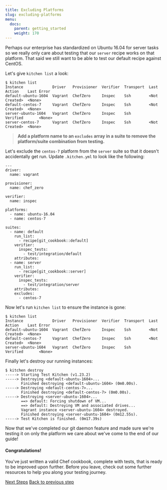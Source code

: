 ```yaml
---
title: Excluding Platforms
slug: excluding-platforms
menu:
  docs:
    parent: getting_started
    weight: 170
---
```


Perhaps our enterprise has standardized on Ubuntu 16.04 for server tasks so we really only care about testing that our `server` recipe works on that platform. That said we still want to be able to test our default recipe against CentOS.

Let's give `kitchen list` a look:

~~~
$ kitchen list
Instance             Driver   Provisioner  Verifier  Transport  Last Action    Last Error
default-ubuntu-1604  Vagrant  ChefZero     Inspec    Ssh        <Not Created>  <None>
default-centos-7     Vagrant  ChefZero     Inspec    Ssh        <Not Created>  <None>
server-ubuntu-1604   Vagrant  ChefZero     Inspec    Ssh        Verified       <None>
server-centos-7      Vagrant  ChefZero     Inspec    Ssh        <Not Created>  <None>
~~~

> **Add a platform name to an `excludes` array in a suite to remove the platform/suite combination from testing.**

Let's exclude the `centos-7` platform from the `server` suite so that it
doesn't accidentally get run. Update `.kitchen.yml` to look like the following:

~~~
---
driver:
  name: vagrant

provisioner:
  name: chef_zero

verifier:
  name: inspec

platforms:
  - name: ubuntu-16.04
  - name: centos-7

suites:
  - name: default
    run_list:
      - recipe[git_cookbook::default]
    verifier:
      inspec_tests:
        - test/integration/default
    attributes:
  - name: server
    run_list:
      - recipe[git_cookbook::server]
    verifier:
      inspec_tests:
        - test/integration/server
    attributes:
    excludes:
      - centos-7
~~~

Now let's run `kitchen list` to ensure the instance is gone:

~~~
$ kitchen list
Instance             Driver   Provisioner  Verifier  Transport  Last Action    Last Error
default-ubuntu-1604  Vagrant  ChefZero     Inspec    Ssh        <Not Created>  <None>
default-centos-7     Vagrant  ChefZero     Inspec    Ssh        <Not Created>  <None>
server-ubuntu-1604   Vagrant  ChefZero     Inspec    Ssh        Verified       <None>
~~~

Finally let's destroy our running instances:

~~~
$ kitchen destroy
-----> Starting Test Kitchen (v1.23.2)
-----> Destroying <default-ubuntu-1604>...
       Finished destroying <default-ubuntu-1604> (0m0.00s).
-----> Destroying <default-centos-7>...
       Finished destroying <default-centos-7> (0m0.00s).
-----> Destroying <server-ubuntu-1604>...
       ==> default: Forcing shutdown of VM...
       ==> default: Destroying VM and associated drives...
       Vagrant instance <server-ubuntu-1604> destroyed.
       Finished destroying <server-ubuntu-1604> (0m12.55s).
-----> Test Kitchen is finished. (0m17.39s)
~~~

Now that we've completed our git daemon feature and made sure we're testing it on only the
platform we care about we've come to the end of our guide!

#### Congratulations!

You've just written a valid Chef cookbook, complete with tests, that is ready to
be improved upon further. Before you leave, check out some further resources to
help you along your testing journey.

<div class="sidebar--footer">
<a class="button primary-cta" href="/docs/getting-started/next-steps">Next Steps</a>
<a class="sidebar--footer--back" href="/docs/getting-started/adding-recipe">Back to previous step</a>
</div>
